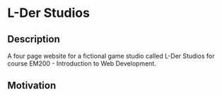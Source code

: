 # L-Der Studios
  
Description                                                                             
-------------------------------------------------------------------------- 
A four page website for a fictional game studio called L-Der Studios
for course EM200 - Introduction to Web Development.                                             

Motivation
----------------------------------------------------------------------------
                                       
                                                                              

